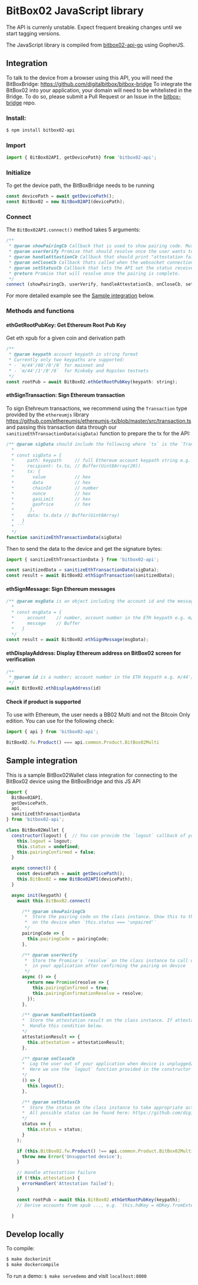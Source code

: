 # BitBox02 JavaScript library

The API is currenly unstable. Expect frequent breaking changes until we start tagging versions.

The JavaScript library is compiled from
[bitbox02-api-go](https://github.com/digitalbitbox/bitbox02-api-go) using GopherJS.

## Integration

To talk to the device from a browser using this API, you will need the BitBoxBridge: https://github.com/digitalbitbox/bitbox-bridge
To integrate the BitBox02 into your application, your domain will need to be whitelisted in the Bridge. To do so, please submit a Pull Request or an Issue in the [bitbox-bridge](https://github.com/digitalbitbox/bitbox-bridge) repo.

### Install:
```sh
$ npm install bitbox02-api
```

### Import
```javascript
import { BitBox02API, getDevicePath} from 'bitbox02-api';
```

### Initialize
To get the device path, the BitBoxBridge needs to be running

```javascript
const devicePath = await getDevicePath();
const BitBox02 = new BitBox02API(devicePath);
```

### Connect
The `BitBox02API.connect()` method takes 5 arguments:
```javascript
/**
 * @param showPairingCb Callback that is used to show pairing code. Must not block.
 * @param userVerify Promise that should resolve once the user wants to continue.
 * @param handleAttastionCb Callback that should print "attestation failed". Must not block.
 * @param onCloseCb Callback thats called when the websocket connection is closed.
 * @param setStatusCb Callback that lets the API set the status received from the device.
 * @return Promise that will resolve once the pairing is complete.
 */
connect (showPairingCb, userVerify, handleAttestationCb, onCloseCb, setStatusCb)
```

For more detailed example see the [Sample integration](https://github.com/digitalbitbox/bitbox02-api-js/blob/master/README.md#sample-integration) below.

### Methods and functions

#### ethGetRootPubKey: Get Ethereum Root Pub Key
Get eth xpub for a given coin and derivation path

```javascript
/**
 * @param keypath account keypath in string format
 * Currently only two keypaths are supported:
 * - `m/44'/60'/0'/0` for mainnet and
 * - `m/44'/1'/0'/0`  for Rinkeby and Ropsten testnets
 */
const rootPub = await BitBox02.ethGetRootPubKey(keypath: string);
```

#### ethSignTransaction: Sign Ethereum transaction
To sign Etehreum transactions, we recommend using the `Transaction` type provided by the `ethereumjs` library https://github.com/ethereumjs/ethereumjs-tx/blob/master/src/transaction.ts and passing this transaction data through our `sanitizeEthTransactionData(sigData)` function to prepare the tx for the API:

```javascript
/** @param sigData should include the following where `tx` is the `Transaction` from `ethereumjs`:
  *
  * const sigData = {
  *     path: keypath     // full Ethereum account keypath string e.g. m/44'/60'/0'/0/0
  *     recipient: tx.to, // Buffer(Uint8Array(20))
  *     tx: {
  *       value           // hex
  *       data            // hex
  *       chainId         // number
  *       nonce           // hex
  *       gasLimit        // hex
  *       gasPrice        // hex
  *      },
  *     data: tx.data // Buffer(Uint8Array)
  *   }
  * ```
  */
function sanitizeEthTransactionData(sigData)
```

Then to send the data to the device and get the signature bytes:
```javascript
import { sanitizeEthTransactionData } from 'bitbox02-api';

const sanitizedData = sanitizeEthTransactionData(sigData);
const result = await BitBox02.ethSignTransaction(sanitizedData);
```

#### ethSignMessage: Sign Ethereum messages
```javascript
/** @param msgData is an object including the account id and the message as bytes/Buffer:
  *
  * const msgData = {
  *     account    // number, account number in the ETH keypath e.g. m/44'/60'/0'/0/<id>
  *     message    // Buffer
  *   }
  */
const result = await BitBox02.ethSignMessage(msgData);
```

#### ethDisplayAddress: Display Ethereum address on BitBox02 screen for verification
```javascript
/** 
 * @param id is a number; account number in the ETH keypath e.g. m/44'/60'/0'/0/<id>:
 */
await BitBox02.ethDisplayAddress(id)
```

#### Check if product is supported
To use with Ethereum, the user needs a BB02 Multi and not the Bitcoin Only edition. You can use for the following check:
```javascript
import { api } from 'bitbox02-api';

BitBox02.fw.Product() === api.common.Product.BitBox02Multi
```

## Sample integration
This is a sample BitBox02Wallet class integration for connecting to the BitBox02 device using the BitBoxBridge and this JS API

```javascript
import {
  BitBox02API,
  getDevicePath,
  api,
  sanitizeEthTransactionData
} from 'bitbox02-api';

class BitBox02Wallet {
  constructor(logout) {  // You can provide the `logout` callback of your application in the constructor
    this.logout = logout;
    this.status = undefined;
    this.pairingConfirmed = false;
  }

  async connect() {
    const devicePath = await getDevicePath();
    this.BitBox02 = new BitBox02API(devicePath);
  }

  async init(keypath) {
    await this.BitBox02.connect(

      /** @param showPairingCb
       *  Store the pairing code on the class instance. Show this to the user to compare with code
       *  on the device when `this.status === 'unpaired'`
       */
      pairingCode => {
        this.pairingCode = pairingCode;
      },

      /** @param userVerify
       *  Store the Promise's `resolve` on the class instance to call when the user clicks the corresponding button
       *  in your application after confirming the pairing on device
       */
      async () => {
        return new Promise(resolve => {
          this.pairingConfirmed = true;
          this.pairingConfirmationResolve = resolve;
        });
      },

      /** @param handleAttastionCb
      *  Store the attestation result on the class instance. If attestation fails, the user might have a fake device.
      *  Handle this condition below.
      */
      attestationResult => {
        this.attestation = attestationResult;
      },

      /** @param onCloseCb
      *  Log the user out of your application when device is unplugged/the websocket closes.
      *  Here we use the `logout` function provided in the constructor as the callback.
      */
      () => {
        this.logout();
      },

      /** @param setStatusCb
      *  Store the status on the class instance to take appropriate actions based on status.
      *  All possible status can be found here: https://github.com/digitalbitbox/bitbox02-api-go/blob/master/api/firmware/status.go
      */
      status => {
        this.status = status;
      }
    );

    if (this.BitBox02.fw.Product() !== api.common.Product.BitBox02Multi) {
      throw new Error('Unsupported device');
    }

    // Handle attestattion failure
    if (!this.attestation) {
      errorHandler('Attestation failed');
    }

    const rootPub = await this.BitBox02.ethGetRootPubKey(keypath);
    // Derive accounts from xpub ..., e.g. `this.hdKey = HDKey.fromExtendedKey(rootPub);`

  }

```

## Develop locally

To compile:

```sh
$ make dockerinit
$ make dockercompile
```

To run a demo: `$ make servedemo` and visit `localhost:8000`
